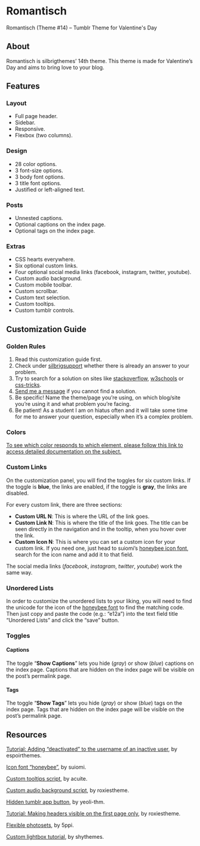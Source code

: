 # Romantisch
Romantisch (Theme #14) – Tumblr Theme for Valentine's Day

<h2>About</h2>
<p>Romantisch is silbrigthemes&rsquo; 14th theme. This theme is made for Valentine&rsquo;s Day and aims to bring love to your blog.</p>
<h2>Features</h2>
<h3>Layout</h3>
<ul>
<li>Full page header.</li>
<li>Sidebar.</li>
<li>Responsive.</li>
<li>Flexbox (two columns).</li>
</ul>
<h3>Design</h3>
<ul>
<li>28 color options.</li>
<li>3 font-size options.</li>
<li>3 body font options.</li>
<li>3 title font options.</li>
<li>Justified or left-aligned text.</li>
</ul>
<h3>Posts</h3>
<ul>
<li>Unnested captions.</li>
<li>Optional captions on the index&nbsp;page.</li>
<li>Optional tags on the index page.</li>
</ul>
<h3>Extras</h3>
<ul>
<li>CSS hearts everywhere.</li>
<li>Six optional custom links.</li>
<li>Four optional social media links (facebook, instagram, twitter, youtube).</li>
<li>Custom audio background.</li>
<li>Custom mobile toolbar.</li>
<li>Custom scrollbar.</li>
<li>Custom text selection.</li>
<li>Custom tooltips.</li>
<li>Custom tumblr controls.</li>
</ul>

<h2>Customization Guide</h2>
<h3>Golden Rules</h3>
<ol>
<li>Read this customization guide first.</li>
<li>Check under <a href="https://silbrigsupport.tumblr.com/" title="silbrigsupport &ndash; official support blog" target="_blank">silbrigsupport</a> whether there is already an answer to your problem.</li>
<li>Try to search for a solution on sites like <a href="https://stackoverflow.com/" title="stackoverflow" target="_blank">stackoverflow</a>, <a href="https://www.w3schools.com/" title="w3schools">w3schools</a> or <a href="https://css-tricks.com/" title="css-tricks" target="_blank">css-tricks</a>.</li>
<li><a href="https://silbrigthemes.tumblr.com/ask" title="Ask Away!" target="_blank">Send me a message</a> if you cannot find a solution.</li>
<li>Be specific! Name the theme/page you&rsquo;re using, on which blog/site you&rsquo;re using it and what problem you&rsquo;re facing.</li>
<li>Be patient! As a student I am on hiatus often and it will take some time for me to answer your question, especially when it&rsquo;s a complex problem.</li>
</ol>
<h3>Colors</h3>
<p><a href="https://docs.google.com/document/d/1DDSFKsSDeBDqOJO7sL46lghD8I-762MZNKpW8SqrAJk/edit?usp=sharing" title="Document: Color Attribution" target="_blank">To see which color responds to which element, please follow this link to access detailed documentation on the subject.</a></p>
<h3>Custom Links</h3>
<p>On the customization panel, you will find the toggles for six custom links. If the toggle is <strong>blue</strong>, the links are enabled, if the toggle is <strong>gray</strong>, the links are disabled.</p>
<p>For every custom link, there are three sections:</p>
<ul>
<li><strong>Custom URL N</strong>: This is where the URL of the link goes.</li>
<li><strong>Custom Link N</strong>: This is where the title of the link goes. The title can be seen directly in the navigation and in the tooltip, when you hover over the link.</li>
<li><strong>Custom Icon N</strong>: This is where you can set a custom icon for your custom link. If you need one, just head to suiomi&rsquo;s <a href="https://honeybee.suiomi.com/" title="icon font honeybee &ndash; suiomi" target="_blank">honeybee icon font</a>, search for the icon name and add it to that field.</li>
</ul>
<p>The social media links (<em>facebook</em>, <em>instagram</em>, <em>twitter</em>, <em>youtube</em>) work the same way.</p>
<h3>Unordered Lists</h3>
<p>In order to customize the unordered lists to your liking, you will need to find the unicode for the icon of the <a href="#mce_temp_url#">honeybee font</a> to find the matching code. Then just copy and paste the code (e.g.: &ldquo;e12a&rdquo;) into the text field title &ldquo;Unordered Lists&rdquo; and click the &ldquo;save&rdquo; button.</p>
<h3>Toggles</h3>
<h4>Captions</h4>
<p>The toggle &ldquo;<strong>Show Captions</strong>&rdquo; lets you hide (<em>gray</em>) or show (<em>blue</em>) captions on the index page. Captions that are hidden on the index page will be visible on the post&rsquo;s permalink page.</p>
<h4>Tags</h4>
<p>The toggle &ldquo;<strong>Show Tags</strong>&rdquo; lets you hide (<em>gray</em>) or show (<em>blue</em>) tags on the index page. Tags that are hidden on the index page will be visible on the post&rsquo;s permalink page.&nbsp;</p>
<h2>Resources</h2>
<p><a href="https://egg.design/post/165624057287/quick-tutorial" title="tutorial by espoirthemes" target="_blank">Tutorial: Adding &ldquo;deactivated&rdquo; to the username of an inactive user</a>, by espoirthemes.</p>
<p><a href="https://honeybee.suiomi.com/" title="Honeybee icon font by suiomi" target="_blank">Icon font &ldquo;honeybee&rdquo;</a>, by suiomi.</p>
<p><a href="http://acuite.tumblr.com/post/53152126640/tutorial-tooltips" title="Custom tooltips script, by acuite." target="_blank">Custom tooltips script</a>, by acuite.</p>
<p><a href="https://roxiestheme.tumblr.com/post/158812662057/tutorial-change-the-color-of-tumblrs-new-audio" title="Custom audio background, by roxiestheme." target="_blank">Custom audio background script</a>, by roxiestheme.</p>
<p><a href="#mce_temp_url#">Hidden tumblr app button</a>, by yeoli-thm.</p>
<p><a href="https://roxiestheme.tumblr.com/post/158883843542/tutorial-display-certain-item-on-your-home-page" title="Index page tutorial, by roxiestheme." target="_blank">Tutorial: Making headers visible on the first page only</a>, by roxiestheme.</p>
<p><a href="https://github.com/Spacetchi/tumblr-flexible-photoset/blob/master/README.md" title="Flexible photosets by 5ppi." target="_blank">Flexible photosets</a>, by 5ppi.</p>
<p><a href="http://shythemes.tumblr.com/post/110957903628/tutorial-customizing-the-lightbox" title="Custom lightbox tutorial, by shythemes." target="_blank">Custom lightbox tutorial</a>, by shythemes.</p>
